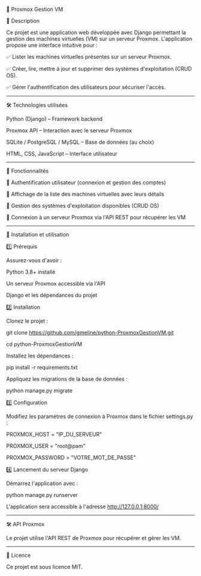📌 Proxmox Gestion VM

🚀 Description

Ce projet est une application web développée avec Django permettant la gestion des machines virtuelles (VM) sur un serveur Proxmox. L'application propose une interface intuitive pour :

✅ Lister les machines virtuelles présentes sur un serveur Proxmox.

✅ Créer, lire, mettre à jour et supprimer des systèmes d'exploitation (CRUD OS).

✅ Gérer l'authentification des utilisateurs pour sécuriser l'accès.

_____________
🛠️ Technologies utilisées

Python (Django) – Framework backend

Proxmox API – Interaction avec le serveur Proxmox

SQLite / PostgreSQL / MySQL – Base de données (au choix)

HTML, CSS, JavaScript – Interface utilisateur
_____________
📌 Fonctionnalités

🔹 Authentification utilisateur (connexion et gestion des comptes)

🔹 Affichage de la liste des machines virtuelles avec leurs détails

🔹 Gestion des systèmes d'exploitation disponibles (CRUD OS)

🔹 Connexion à un serveur Proxmox via l'API REST pour récupérer les VM
_____________
🚀 Installation et utilisation

1️⃣ Prérequis

Assurez-vous d'avoir :

Python 3.8+ installé

Un serveur Proxmox accessible via l'API

Django et les dépendances du projet

2️⃣ Installation

Clonez le projet :

git clone https://github.com/gmeline/python-ProxmoxGestionVM.git

cd python-ProxmoxGestionVM

Installez les dépendances :

pip install -r requirements.txt

Appliquez les migrations de la base de données :

python manage.py migrate

3️⃣ Configuration

Modifiez les paramètres de connexion à Proxmox dans le fichier settings.py :

PROXMOX_HOST = "IP_DU_SERVEUR"

PROXMOX_USER = "root@pam"

PROXMOX_PASSWORD = "VOTRE_MOT_DE_PASSE"

4️⃣ Lancement du serveur Django

Démarrez l'application avec :

python manage.py runserver

L'application sera accessible à l'adresse http://127.0.0.1:8000/
_____________
🛠️ API Proxmox

Le projet utilise l'API REST de Proxmox pour récupérer et gérer les VM.
_____________
📜 Licence

Ce projet est sous licence MIT.

